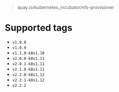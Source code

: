 > quay.io/kubernetes_incubator/nfs-provisioner

# Supported tags
- `v1.0.8`
- `v1.0.9`
- `v1.1.0-k8s1.10`
- `v2.0.0-k8s1.11`
- `v2.0.1-k8s1.11`
- `v2.1.0-k8s1.11`
- `v2.2.0-k8s1.12`
- `v2.2.1-k8s1.12`
- `v2.2.2`